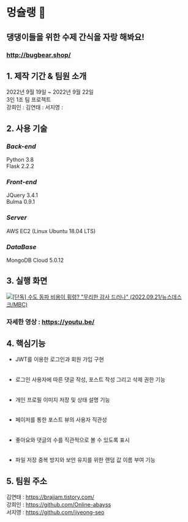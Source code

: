 

# 멍슐랭 🎂
## 댕댕이들을 위한 수제 간식을 자랑 해봐요!  
### http://bugbear.shop/


## 1. 제작 기간 & 팀원 소개

2022년 9월 19일 ~ 2022년 9월 22일  
3인 1조 팀 프로젝트  
강희인 : 
김연태 : 
서지영 : 


## 2. 사용 기술

### _**Back-end**_  

Python 3.8  
Flask 2.2.2  

### _**Front-end**_  

JQuery 3.4.1  
Bulma 0.9.1  

### _**Server**_  

AWS EC2 (Linux Ubuntu 18.04 LTS)  

### **_DataBase_**

MongoDB Cloud 5.0.12


## 3. 실행 화면  

[![[단독] 수도 동파 비용이 횡령? "무리한 감사 드러나" (2022.09.21/뉴스데스크/MBC)](https://img.youtube.com/vi/i6FT3k1egh0/0.jpg)](https://www.youtube.com/i6FT3k1egh0?t=0s)

### 자세한 영상 : https://youtu.be/

## 4. 핵심기능  

- JWT를 이용한 로그인과 회원 가입 구현  
######
- 로그인 사용자에 따른 댓글 작성, 포스트 작성 그리고 삭제 권한 기능
######
- 개인 프로필 이미지 저장 및 상태 설명 기능
######
- 페이저를 통한 포스트 뷰의 사용자 직관성 
######
- 좋아요와 댓글의 수를 직관적으로 볼 수 있도록 표시
######
- 파일 저장 중복 방지와 보안 유지를 위한 랜덤 값 이름 부여 기능


## 5. 팀원 주소

김연태 : https://brajjam.tistory.com/  
강희인 : https://github.com/Online-abayss  
서지영 : https://github.com/jiyeong-seo
